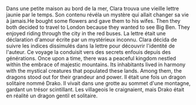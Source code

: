 
Dans une petite maison au bord de la mer, Clara trouva une vieille lettre jaunie par le temps. Son contenu révéla un mystère qui allait changer sa vie à jamais.He bought some flowers and gave them to his wifes.
Then they both decided to travel to London because they wanted to see Big Ben.
They enjoyed riding through the city in the red buses.
La lettre était une déclaration d'amour écrite par un mystérieux inconnu. Clara décida de suivre les indices dissimulés dans la lettre pour découvrir l'identité de l'auteur. Ce voyage la conduisit vers des secrets enfouis depuis des générations.
Once upon a time, there was a peaceful kingdom nestled within the embrace of majestic mountains. Its inhabitants lived in harmony with the mystical creatures that populated these lands. Among them, the dragons stood out for their grandeur and power.
Il était une fois un dragon solitaire nommé Drako. Il vivait dans une grotte au sommet d'une montagne, gardant un trésor scintillant. Les villageois le craignaient, mais Drako était en réalité un dragon gentil et solitaire.
